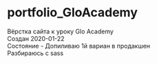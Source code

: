 # portfolio_GloAcademy

Вёрстка сайта к уроку Glo Academy    
Создан 2020-01-22    
Состояние - Допиливаю 1й вариан в продакшен    
Разбираюсь с sass